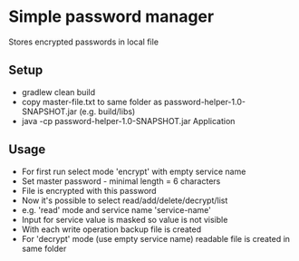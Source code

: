 # Simple password manager

Stores encrypted passwords in local file

## Setup

- gradlew clean build
- copy master-file.txt to same folder as password-helper-1.0-SNAPSHOT.jar (e.g. build/libs)
- java -cp password-helper-1.0-SNAPSHOT.jar Application

## Usage

- For first run select mode 'encrypt' with empty service name
- Set master password - minimal length = 6 characters
- File is encrypted with this password
- Now it's possible to select read/add/delete/decrypt/list
- e.g. 'read' mode and service name 'service-name'
- Input for service value is masked so value is not visible
- With each write operation backup file is created
- For 'decrypt' mode (use empty service name) readable file is created in same folder
